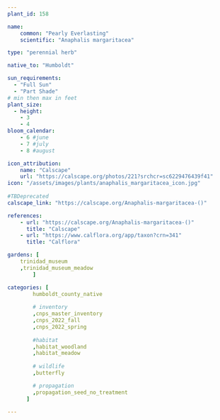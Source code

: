 ```yaml
---
plant_id: 158 

name: 
    common: "Pearly Everlasting" 
    scientific: "Anaphalis margaritacea" 

type: "perennial herb"

native_to: "Humboldt"

sun_requirements:
  - "Full Sun"
  - "Part Shade"
# min then max in feet
plant_size:
  - height: 
    - 3 
    - 4
bloom_calendar: 
    - 6 #june
    - 7 #july
    - 8 #august

icon_attribution: 
    name: "Calscape"
    url: "https://calscape.org/photos/221?srchcr=sc6229476439f41"
icon: "/assets/images/plants/anaphalis_margaritacea_icon.jpg"
 
#TBDeprecated
calscape_link: "https://calscape.org/Anaphalis-margaritacea-()"

references:
    - url: "https://calscape.org/Anaphalis-margaritacea-()"
      title: "Calscape"
    - url: "https://www.calflora.org/app/taxon?crn=341"
      title: "Calflora"

gardens: [
    trinidad_museum
    ,trinidad_museum_meadow
        ]

categories: [
        humboldt_county_native
        
        # inventory
        ,cnps_master_inventory
        ,cnps_2022_fall
        ,cnps_2022_spring
    
        #habitat
        ,habitat_woodland
        ,habitat_meadow
        
        # wildlife
        ,butterfly

        # propagation 
        ,propagation_seed_no_treatment
      ]

---
```

